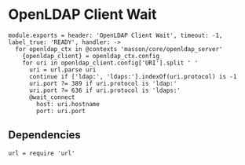 
# OpenLDAP Client Wait

    module.exports = header: 'OpenLDAP Client Wait', timeout: -1, label_true: 'READY', handler: ->
      for openldap_ctx in @contexts 'masson/core/openldap_server'
        {openldap_client} = openldap_ctx.config
        for uri in openldap_client.config['URI'].split ' '
          uri = url.parse uri
          continue if ['ldap:', 'ldaps:'].indexOf(uri.protocol) is -1
          uri.port ?= 389 if uri.protocol is 'ldap:'
          uri.port ?= 636 if uri.protocol is 'ldaps:'
          @wait_connect
            host: uri.hostname
            port: uri.port

## Dependencies

    url = require 'url'
